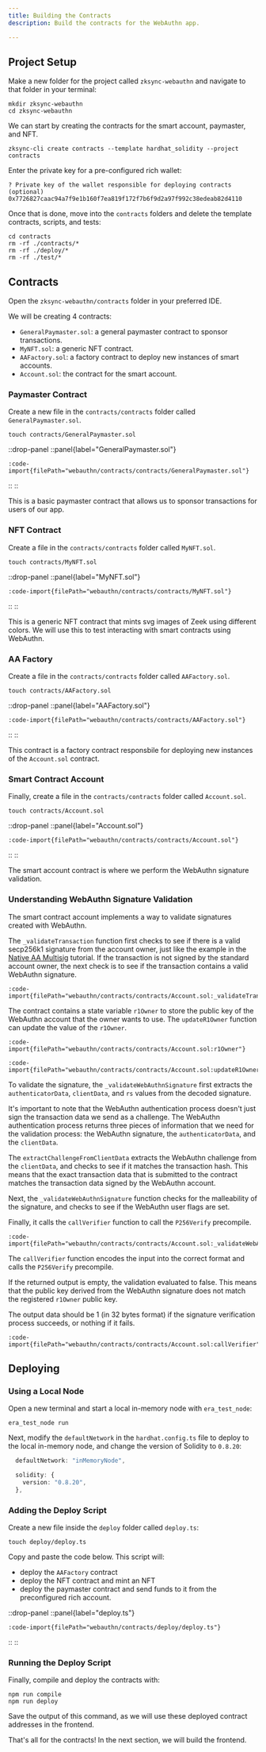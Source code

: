 ```yaml
---
title: Building the Contracts
description: Build the contracts for the WebAuthn app.

---
```


## Project Setup

Make a new folder for the project called `zksync-webauthn` and navigate to that folder in your terminal:

```shell
mkdir zksync-webauthn
cd zksync-webauthn
```

We can start by creating the contracts for the smart account, paymaster, and NFT.

```shell
zksync-cli create contracts --template hardhat_solidity --project contracts
```

Enter the private key for a pre-configured rich wallet:

```shell
? Private key of the wallet responsible for deploying contracts (optional)
0x7726827caac94a7f9e1b160f7ea819f172f7b6f9d2a97f992c38edeab82d4110
```

Once that is done, move into the `contracts` folders and delete the template contracts, scripts, and tests:

```shell
cd contracts
rm -rf ./contracts/*
rm -rf ./deploy/*
rm -rf ./test/*
```

## Contracts

Open the `zksync-webauthn/contracts` folder in your preferred IDE.

We will be creating 4 contracts:

- `GeneralPaymaster.sol`: a general paymaster contract to sponsor transactions.
- `MyNFT.sol`: a generic NFT contract.
- `AAFactory.sol`: a factory contract to deploy new instances of smart accounts.
- `Account.sol`: the contract for the smart account.

### Paymaster Contract

Create a new file in the `contracts/contracts` folder called `GeneralPaymaster.sol`.

```shell
touch contracts/GeneralPaymaster.sol
```

::drop-panel
::panel{label="GeneralPaymaster.sol"}

```solidity [contracts/GeneralPaymaster.sol]
:code-import{filePath="webauthn/contracts/contracts/GeneralPaymaster.sol"}
```

::
::

This is a basic paymaster contract that allows us to sponsor transactions for users of our app.

### NFT Contract

Create a file in the `contracts/contracts` folder called `MyNFT.sol`.

```shell
touch contracts/MyNFT.sol
```

::drop-panel
::panel{label="MyNFT.sol"}

```solidity [contracts/MyNFT.sol]
:code-import{filePath="webauthn/contracts/contracts/MyNFT.sol"}
```

::
::

This is a generic NFT contract that mints svg images of Zeek using different colors.
We will use this to test interacting with smart contracts using WebAuthn.

### AA Factory

Create a file in the `contracts/contracts` folder called `AAFactory.sol`.

```shell
touch contracts/AAFactory.sol
```

::drop-panel
::panel{label="AAFactory.sol"}

  ```solidity [contracts/AAFactory.sol]
  :code-import{filePath="webauthn/contracts/contracts/AAFactory.sol"}
  ```

::
::

This contract is a factory contract responsbile for deploying new instances of the `Account.sol` contract.

### Smart Contract Account

Finally, create a file in the `contracts/contracts` folder called `Account.sol`.

```shell
touch contracts/Account.sol
```

::drop-panel
::panel{label="Account.sol"}

```solidity [contracts/Account.sol]
:code-import{filePath="webauthn/contracts/contracts/Account.sol"}
```

::
::

The smart account contract is where we perform the WebAuthn signature validation.

### Understanding WebAuthn Signature Validation

The smart contract account implements a way to validate signatures created with WebAuthn.

The `_validateTransaction` function first checks to see if there is a valid secp256k1 signature from the account owner,
just like the example in the [Native AA Multisig](https://code.zksync.io/tutorials/native-aa-multisig) tutorial.
If the transaction is not signed by the standard account owner, the next check is to see if the transaction contains a valid WebAuthn signature.

```solidity [contracts/Account.sol]
:code-import{filePath="webauthn/contracts/contracts/Account.sol:_validateTransaction"}
```

The contract contains a state variable `r1Owner` to store the public key of the WebAuthn account that the owner wants to use.
The `updateR1Owner` function can update the value of the `r1Owner`.

```solidity [contracts/Account.sol]
:code-import{filePath="webauthn/contracts/contracts/Account.sol:r1Owner"}
```

```solidity [contracts/Account.sol]
:code-import{filePath="webauthn/contracts/contracts/Account.sol:updateR1Owner"}
```

To validate the signature, the `_validateWebAuthnSignature` first extracts the `authenticatorData`, `clientData`, and `rs` values from the decoded signature.

It's important to note that the WebAuthn authentication process doesn't just sign the transaction data we send as a challenge.
The WebAuthn authentication process returns three pieces of information that we need for the validation process:
the WebAuthn signature, the `authenticatorData`, and the `clientData`.

The `extractChallengeFromClientData` extracts the WebAuthn challenge from the `clientData`, and checks to see if it matches the transaction hash.
This means that the exact transaction data that is submitted to the contract matches the transaction data signed by the WebAuthn account.

Next, the `_validateWebAuthnSignature` function checks for the malleability of the signature,
and checks to see if the WebAuthn user flags are set.

Finally, it calls the `callVerifier` function to call the `P256Verify` precompile.

```solidity [contracts/Account.sol]
:code-import{filePath="webauthn/contracts/contracts/Account.sol:_validateWebAuthnSignature"}
```

The `callVerifier` function encodes the input into the correct format and calls the `P256Verify` precompile.

If the returned output is empty, the validation evaluated to false.
This means that the public key derived from the WebAuthn signature does not match the registered `r1Owner` public key.

The output data should be 1 (in 32 bytes format) if the signature verification process succeeds, or nothing if it fails.

```solidity [contracts/Account.sol]
:code-import{filePath="webauthn/contracts/contracts/Account.sol:callVerifier"}
```

## Deploying

### Using a Local Node

Open a new terminal and start a local in-memory node with `era_test_node`:

```shell
era_test_node run
```

Next, modify the `defaultNetwork` in the `hardhat.config.ts` file to deploy to the local in-memory node, and change the version of Solidity to `0.8.20`:

```ts
  defaultNetwork: "inMemoryNode",
```

```ts
  solidity: {
    version: "0.8.20",
  },
```

### Adding the Deploy Script

Create a new file inside the `deploy` folder called `deploy.ts`:

```shell
touch deploy/deploy.ts
```

Copy and paste the code below. This script will:

- deploy the `AAFactory` contract
- deploy the NFT contract and mint an NFT
- deploy the paymaster contract and send funds to it from the preconfigured rich account.

::drop-panel
::panel{label="deploy.ts"}

```solidity [deploy/deploy.ts]
:code-import{filePath="webauthn/contracts/deploy/deploy.ts"}
```

::
::

### Running the Deploy Script

Finally, compile and deploy the contracts with:

```shell
npm run compile
npm run deploy
```

Save the output of this command, as we will use these deployed contract addresses in the frontend.

That's all for the contracts!
In the next section, we will build the frontend.
